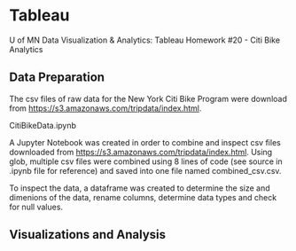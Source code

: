 # Tableau
U of MN Data Visualization &amp; Analytics: Tableau Homework #20 - Citi Bike Analytics

## Data Preparation
The csv files of raw data for the New York Citi Bike Program were download from https://s3.amazonaws.com/tripdata/index.html.

CitiBikeData.ipynb

A Jupyter Notebook was created in order to combine and inspect csv files downloaded from https://s3.amazonaws.com/tripdata/index.html. Using glob, multiple csv files were combined using 8 lines of code (see source in .ipynb file for reference) and saved into one file named combined_csv.csv.

To inspect the data, a dataframe was created to determine the size and dimenions of the data, rename columns, determine data types and check for null values.




## Visualizations and Analysis
